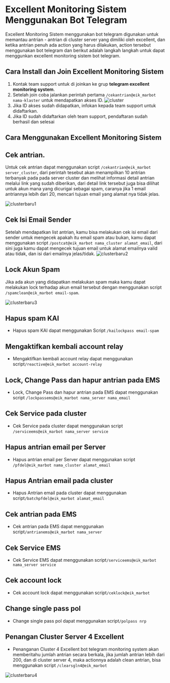 # Excellent Monitoring Sistem Menggunakan Bot Telegram
Excellent Monitoring Sistem menggunakan bot telegram digunakan untuk memantau antrian - antrian di cluster server yang dimiliki oleh excellent, dan ketika antrian penuh ada action yang harus dilakukan, action tersebut menggunakan bot telegram dan berikut adalah langkah langkah untuk dapat menggunkan excellent monitoring sistem bot telegram.
## Cara Install dan Join Excellent Monitoring Sistem 
1. Kontak team support untuk di joinkan ke grup **telegram excellent monitoring system**.
2. Setelah join coba jalankan perintah pertama ```/cekantrian@eik_marbot nama-klaster``` untuk mendapatkan akses ID.
![cluster](https://user-images.githubusercontent.com/56797161/126603715-5fdb5df6-30a2-49ac-aa6a-9b64f471136b.png)
4. Jika ID akses sudah didapatkan, infokan kepada team support untuk didaftarkan.
5. Jika ID sudah didaftarkan oleh team support, pendaftaran sudah berhasil dan selesai 

## Cara Menggunakan Excellent Monitoring Sistem
## Cek antrian.

Untuk cek antrian dapat menggunakan script ```/cekantrian@eik_marbot server_cluster```, dari perintah tesebut akan menampilkan 10 antrian terbanyak pada pada server cluster dan melihat informasi detail antrian melalui link yang sudah diberikan, dari detail link tersebut juga bisa dilihat untuk akun mana yang dicurigai sebagai spam, caranya jika 1 email antriannya lebih dari 20, mencari tujuan email yang alamat nya tidak jelas.

![clusterbaru1](https://user-images.githubusercontent.com/56797161/126746856-205618b6-8555-4ce2-bde9-be7435c51de5.png)

## Cek Isi Email Sender

Setelah mendapatkan list antrian, kamu bisa melakukan cek isi email dari sender untuk mengecek apakah itu email spam atau bukan, kamu dapat menggunakan script ```/postcat@eik_marbot nama_cluster alamat_email```, dari sini juga kamu dapat mengecek tujuan email untuk alamat emailnya valid atau tidak, dan isi dari emailnya jelas/tidak.
![clusterbaru2](https://user-images.githubusercontent.com/56797161/126747455-d5a095c4-fb98-4e08-901d-c2bf9082affd.png)

## Lock Akun Spam
Jika ada akun yang didapatkan melakukan spam maka kamu dapat melakukan lock terhadap akun email tersebut dengan menggunakan script ```/spamclean@eik_marbot email-spam```.

![clusterbaru3](https://user-images.githubusercontent.com/56797161/126748536-193d95e7-08b1-4d28-a45c-d4183e401968.png)


## Hapus spam KAI 
* Hapus spam KAI dapat menggunakan Script ```/kailockpass email-spam```
## Mengaktifkan kembali account relay 
* Mengaktifkan kembali account relay dapat menggunakan script```/reactive@eik_marbot account-relay```
## Lock, Change Pass dan hapur antrian pada EMS 
* Lock, Change Pass dan hapur antrian pada EMS dapat menggunakan script ```/lockpassems@eik_marbot nama_server nama_email```
## Cek Service pada cluster 
* Cek Service pada cluster  dapat menggunakan script ```/serviceems@eik_marbot nama_server service```
## Hapus antrian email per Server 
* Hapus antrian email per Server dapat menggunakan script ```/pfdel@eik_marbot nama_cluster alamat_email```
## Hapus Antrian email pada cluster 
* Hapus Antrian email pada cluster dapat menggunakan script```/batchpfdel@eik_marbot alamat_email``` 
## Cek antrian pada EMS 
* Cek antrian pada EMS dapat menggunakan script```/antrianems@eik_marbot nama_server```
## Cek Service EMS 
* Cek Service EMS dapat menggunakan script```/serviceems@eik_marbot nama_server service```
## Cek account lock 
* Cek account lock dapat menggunakan script```/ceklock@eik_marbot```
## Change single pass pol 
* Change single pass pol dapat menggunakan script```/polpass nrp```


## Penangan Cluster Server 4 Excellent
* Penanganan Cluster 4 Excellent bot telegram monitoring system akan memberitahu jumlah antrian secara berkala, jika jumlah antrian lebih dari 200, dan di cluster server 4, maka actionnya adalah clean antrian, bisa menggunakan script ```/clearsgln4@eik_marbot```

![clusterbaru4](https://user-images.githubusercontent.com/56797161/126750299-2b94a8db-4e75-4b2e-a38a-c669606ade0a.png)

